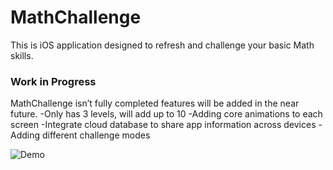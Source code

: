 # MathChallenge

This is iOS application designed to refresh and challenge your basic Math skills. 


### Work in Progress

MathChallenge isn’t fully completed features will be added in the near future.
-Only has 3 levels, will add up to 10
-Adding core animations to each screen
-Integrate cloud database to share app information across devices
-Adding different challenge modes

![Demo](http://sotd.us/matthewashley/Math_Challenge.gif)